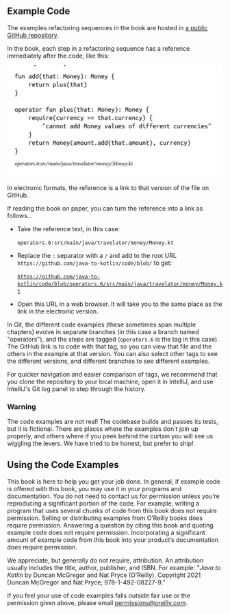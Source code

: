 ## Example Code

The examples refactoring sequences in the book are hosted in [a public GitHub repository](https://github.com/java-to-kotlin/code).

In the book, each step in a refactoring sequence has a reference immediately after the code, like this:

![Code reference example](coderef.png)

In electronic formats, the reference is a link to that version of the file on GitHub.

If reading the book on paper,  you can turn the reference into a link as follows...

* Take the reference text, in this case:

    `operators.6:src/main/java/travelator/money/Money.kt`

* Replace the `:` separator with a `/` and add to the root URL `https://github.com/java-to-kotlin/code/blob/` to get:

    [`https://github.com/java-to-kotlin/code/blob/operators.6/src/main/java/travelator/money/Money.kt`](https://github.com/java-to-kotlin/code/blob/operators.6/src/main/java/travelator/money/Money.kt)

* Open this URL in a web browser. It will take you to the same place as the link in the electronic version.

In Git, the different code examples (these sometimes span multiple chapters) evolve in separate branches (in this case a branch named "operators"), and the steps are tagged (`operators.6` is the tag in this case).
The GitHub link is to code with that tag, so you can view that file and the others in the example at that version.
You can also select other tags to see the different versions, and different branches to see different examples.

For quicker navigation and easier comparison of tags, we recommend that you clone the repository to your local machine, open it in IntelliJ, and use IntelliJ's Git log panel to step through the history.

### Warning

The code examples are not real!
The codebase builds and passes its tests, but it is fictional.
There are places where the examples don't join up properly, and others where if you peek behind the curtain you will see us wiggling the levers.
We have tried to be honest, but prefer to ship!


## Using the Code Examples

This book is here to help you get your job done. 
In general, if example code is offered with this book, you may use it in your programs and documentation. 
You do not need to contact us for permission unless you’re reproducing a significant portion of the code. 
For example, writing a program that uses several chunks of code from this book does not require permission. 
Selling or distributing examples from O’Reilly books does require permission. 
Answering a question by citing this book and quoting example code does not require permission. 
Incorporating a significant amount of example code from this book into your product’s documentation does require permission.

We appreciate, but generally do not require, attribution. 
An attribution usually includes the title, author, publisher, and ISBN. For example: "_Java to Kotlin_ by Duncan McGregor and Nat Pryce (O’Reilly). Copyright 2021 Duncan McGregor and Nat Pryce, 978-1-492-08227-9."

If you feel your use of code examples falls outside fair use or the permission given above, please email  [permissions@oreilly.com](mailto:permissions@oreilly.com).
